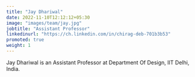 ```yaml
---
title: "Jay Dhariwal"
date: 2022-11-10T12:12:12+05:30
image: "images/team/jay.jpg"
jobtitle: "Assistant Professor"
linkedinurl: "https://ch.linkedin.com/in/chirag-deb-701b3b53"
promoted: true
weight: 1
---
```


Jay Dhariwal is an Assistant Professor at Department Of Design, IIT Delhi, India.
